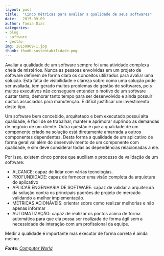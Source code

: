```yaml
---
layout: post
title:  "Cinco métricas para avaliar a qualidade de seus softwares"
date:   2015-09-09
author: Tonia Dias
categories: 
- blog
- software
- gestão
img: 20150909-1.jpg
thumb: thumb-sustentabilidade.png
---
```


Avaliar a qualidade de um software sempre foi uma atividade complexa cheia de mistérios. Nunca as pessoas envolvidas em um projeto de software definem de forma clara os conceitos utilizados para avaliar uma solução. Esta falta de visibilidade e clareza sobre como uma solução pode ser avaliada, tem gerado muitos problemas de gestão de softwares, pois muitos executivos não conseguem entender o motivo de um software custar tanto, demorar tanto tempo para ser desenvolvido e ainda possuir custos associados para manutenção. É difícil justificar um investimento deste tipo. <!--more-->

Um software bem concebido, arquitetado e bem executado possui alta qualidade, é fácil de se trabalhar, manter e aprimorar suprindo as demandas de negócio de um cliente. Outra questão é que a qualidade de um componente criado na solução está diretamente amarrada a outros componentes dependentes. Desta forma a qualidade de um aplicativo de forma geral vai além do desenvolvimento de um componente com qualidade, e sim deve considerar todas as dependências relacionadas a ele.

Por isso, existem cinco pontos que auxiliam o processo de validação de um software:
+ ALCANCE: capaz de lidar com várias tecnologias.
+ PROFUNDIDADE: capaz de fornecer uma visão completa da arquietura do aplicativo
+ APLICAR ENGENHARIA DE SOFTWARE: capaz de validar a arquiterura da solução contra os principais padrões de projeto de mercado validando a melhor implementação.
+ MÉTRICAS ACIONÁVEIS: orientar sobre como realizar melhorias e não apenas informar
+ AUTOMATIZAÇÃO: capaz de realizar os pontos acima de forma automática para que ela possa ser realizada de forma ágil sem a necessidade de interação com um profissional da equipe.

Medir a qualidade é importante mas executar de forma correta é ainda melhor.

<i><b>Fonte: </b><a href="http://computerworld.com.br/cinco-metricas-para-avaliar-qualidade-de-seus-softwares">Computer World</a></i>